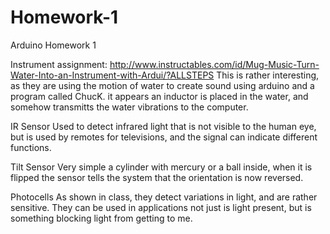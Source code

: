 # Homework-1
Arduino Homework 1

Instrument assignment:
http://www.instructables.com/id/Mug-Music-Turn-Water-Into-an-Instrument-with-Ardui/?ALLSTEPS
This is rather interesting, as they are using the motion of water to create sound using arduino and a program called ChucK. it appears an inductor is placed in the water, and somehow transmitts the water vibrations to the computer.

IR Sensor
Used to detect infrared light that is not visible to the human eye, but is used by remotes for televisions, and the signal can indicate different functions.

Tilt Sensor
Very simple a cylinder with mercury or a ball inside, when it is flipped the sensor tells the system that the orientation is now reversed.

Photocells
As shown in class, they detect variations in light, and are rather sensitive. They can be used in applications not just is light present, but is something blocking light from getting to me.
